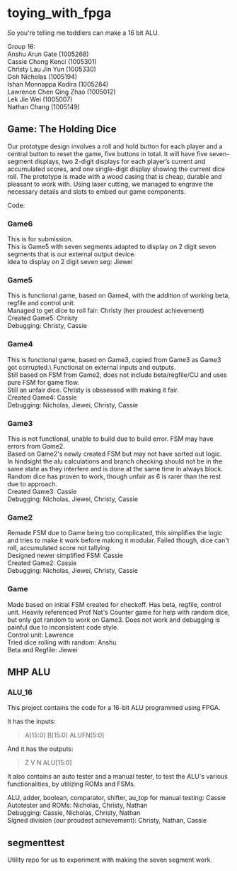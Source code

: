 # toying_with_fpga
 
So you're telling me toddlers can make a 16 bit ALU.

Group 16:\
Anshu Arun Gate (1005268)\
Cassie Chong Kenci (1005301)\
Christy Lau Jin Yun (1005330)\
Goh Nicholas (1005194)\
Ishan Monnappa Kodira (1005284)\
Lawrence Chen Qing Zhao (1005012)\
Lek Jie Wei (1005007)\
Nathan Chang (1005149)

## Game: The Holding Dice
Our prototype design involves a roll and hold button for each player and a central button to reset the game, five buttons in total. It will have five seven-segment displays, two 2-digit displays for each player’s current and accumulated scores, and one single-digit display showing the current dice roll. The prototype is made with a wood casing that is cheap, durable and pleasant to work with. Using laser cutting, we managed to engrave the necessary details and slots to embed our game components.

Code:

### Game6
This is for submission.\
This is Game5 with seven segments adapted to display on 2 digit seven segments that is our external output device.\
Idea to display on 2 digit seven seg: Jiewei

### Game5
This is functional game, based on Game4, with the addition of working beta, regfile and control unit.\
Managed to get dice to roll fair: Christy (her proudest achievement)\
Created Game5: Christy\
Debugging: Christy, Cassie

### Game4
This is functional game, based on Game3, copied from Game3 as Game3 got corrupted.\ Functional on external inputs and outputs.\
Still based on FSM from Game2, does not include beta/regfile/CU and uses pure FSM for game flow.\
Still an unfair dice. Christy is obssessed with making it fair.\
Created Game4: Cassie\
Debugging: Nicholas, Jiewei, Christy, Cassie

### Game3
This is not functional, unable to build due to build error. FSM may have errors from Game2.\
Based on Game2's newly created FSM but may not have sorted out logic.\
In hindsight the alu calculations and branch checking should not be in the same state as they interfere and is done at the same time in always block.\
Random dice has proven to work, though unfair as 6 is rarer than the rest due to approach.\
Created Game3: Cassie\
Debugging: Nicholas, Jiewei, Christy, Cassie

### Game2
Remade FSM due to Game being too complicated, this simplifies the logic and tries to make it work before making it modular. Failed though, dice can't roll, accumulated score not tallying.\
Designed newer simplified FSM: Cassie\
Created Game2: Cassie\
Debugging: Nicholas, Jiewei, Christy, Cassie

### Game
Made based on initial FSM created for checkoff. Has beta, regfile, control unit. Heavily referenced Prof Nat's Counter game for help with random dice, but only got random to work on Game3. Does not work and debugging is painful due to inconsistent code style.\
Control unit: Lawrence\
Tried dice rolling with random: Anshu\
Beta and Regfile: Jiewei

## MHP ALU
### ALU_16
This project contains the code for a 16-bit ALU programmed using FPGA.

It has the inputs:
> A[15:0]
> B[15:0]
> ALUFN[5:0]

And it has the outputs:
> Z
> V
> N
> ALU[15:0]

It also contains an auto tester and a manual tester, to test the ALU's various functionalities, by utilizing ROMs and FSMs. 

ALU, adder, boolean, comparator, shifter, au_top for manual testing: Cassie\
Autotester and ROMs: Nicholas, Christy, Nathan\
Debugging: Cassie, Nicholas, Christy, Nathan\
Signed division (our proudest achievement): Christy, Nathan, Cassie

## segmenttest
Utility repo for us to experiment with making the seven segment work.

